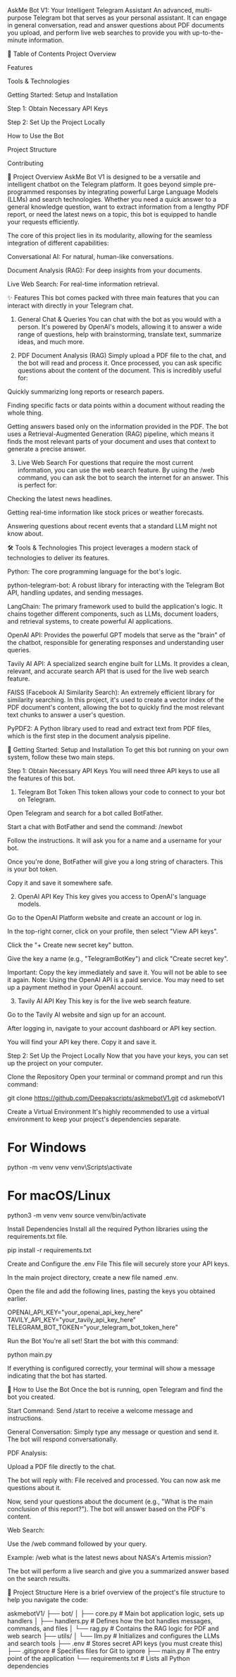 AskMe Bot V1: Your Intelligent Telegram Assistant
An advanced, multi-purpose Telegram bot that serves as your personal assistant. It can engage in general conversation, read and answer questions about PDF documents you upload, and perform live web searches to provide you with up-to-the-minute information.

📜 Table of Contents
Project Overview

Features

Tools & Technologies

Getting Started: Setup and Installation

Step 1: Obtain Necessary API Keys

Step 2: Set Up the Project Locally

How to Use the Bot

Project Structure

Contributing

📝 Project Overview
AskMe Bot V1 is designed to be a versatile and intelligent chatbot on the Telegram platform. It goes beyond simple pre-programmed responses by integrating powerful Large Language Models (LLMs) and search technologies. Whether you need a quick answer to a general knowledge question, want to extract information from a lengthy PDF report, or need the latest news on a topic, this bot is equipped to handle your requests efficiently.

The core of this project lies in its modularity, allowing for the seamless integration of different capabilities:

Conversational AI: For natural, human-like conversations.

Document Analysis (RAG): For deep insights from your documents.

Live Web Search: For real-time information retrieval.

✨ Features
This bot comes packed with three main features that you can interact with directly in your Telegram chat.

1. General Chat & Queries
You can chat with the bot as you would with a person. It's powered by OpenAI's models, allowing it to answer a wide range of questions, help with brainstorming, translate text, summarize ideas, and much more.

2. PDF Document Analysis (RAG)
Simply upload a PDF file to the chat, and the bot will read and process it. Once processed, you can ask specific questions about the content of the document. This is incredibly useful for:

Quickly summarizing long reports or research papers.

Finding specific facts or data points within a document without reading the whole thing.

Getting answers based only on the information provided in the PDF.
The bot uses a Retrieval-Augmented Generation (RAG) pipeline, which means it finds the most relevant parts of your document and uses that context to generate a precise answer.

3. Live Web Search
For questions that require the most current information, you can use the web search feature. By using the /web command, you can ask the bot to search the internet for an answer. This is perfect for:

Checking the latest news headlines.

Getting real-time information like stock prices or weather forecasts.

Answering questions about recent events that a standard LLM might not know about.

🛠️ Tools & Technologies
This project leverages a modern stack of technologies to deliver its features.

Python: The core programming language for the bot's logic.

python-telegram-bot: A robust library for interacting with the Telegram Bot API, handling updates, and sending messages.

LangChain: The primary framework used to build the application's logic. It chains together different components, such as LLMs, document loaders, and retrieval systems, to create powerful AI applications.

OpenAI API: Provides the powerful GPT models that serve as the "brain" of the chatbot, responsible for generating responses and understanding user queries.

Tavily AI API: A specialized search engine built for LLMs. It provides a clean, relevant, and accurate search API that is used for the live web search feature.

FAISS (Facebook AI Similarity Search): An extremely efficient library for similarity searching. In this project, it's used to create a vector index of the PDF document's content, allowing the bot to quickly find the most relevant text chunks to answer a user's question.

PyPDF2: A Python library used to read and extract text from PDF files, which is the first step in the document analysis pipeline.

🚀 Getting Started: Setup and Installation
To get this bot running on your own system, follow these two main steps.

Step 1: Obtain Necessary API Keys
You will need three API keys to use all the features of this bot.

1. Telegram Bot Token
This token allows your code to connect to your bot on Telegram.

Open Telegram and search for a bot called BotFather.

Start a chat with BotFather and send the command: /newbot

Follow the instructions. It will ask you for a name and a username for your bot.

Once you're done, BotFather will give you a long string of characters. This is your bot token.

Copy it and save it somewhere safe.

2. OpenAI API Key
This key gives you access to OpenAI's language models.

Go to the OpenAI Platform website and create an account or log in.

In the top-right corner, click on your profile, then select "View API keys".

Click the "+ Create new secret key" button.

Give the key a name (e.g., "TelegramBotKey") and click "Create secret key".

Important: Copy the key immediately and save it. You will not be able to see it again.
Note: Using the OpenAI API is a paid service. You may need to set up a payment method in your OpenAI account.

3. Tavily AI API Key
This key is for the live web search feature.

Go to the Tavily AI website and sign up for an account.

After logging in, navigate to your account dashboard or API key section.

You will find your API key there. Copy it and save it.

Step 2: Set Up the Project Locally
Now that you have your keys, you can set up the project on your computer.

Clone the Repository
Open your terminal or command prompt and run this command:

git clone https://github.com/Deepakscripts/askmebotV1.git
cd askmebotV1

Create a Virtual Environment
It's highly recommended to use a virtual environment to keep your project's dependencies separate.

# For Windows
python -m venv venv
venv\Scripts\activate

# For macOS/Linux
python3 -m venv venv
source venv/bin/activate

Install Dependencies
Install all the required Python libraries using the requirements.txt file.

pip install -r requirements.txt

Create and Configure the .env File
This file will securely store your API keys.

In the main project directory, create a new file named .env.

Open the file and add the following lines, pasting the keys you obtained earlier.

OPENAI_API_KEY="your_openai_api_key_here"
TAVILY_API_KEY="your_tavily_api_key_here"
TELEGRAM_BOT_TOKEN="your_telegram_bot_token_here"

Run the Bot
You're all set! Start the bot with this command:

python main.py

If everything is configured correctly, your terminal will show a message indicating that the bot has started.

🤖 How to Use the Bot
Once the bot is running, open Telegram and find the bot you created.

Start Command:
Send /start to receive a welcome message and instructions.

General Conversation:
Simply type any message or question and send it. The bot will respond conversationally.

PDF Analysis:

Upload a PDF file directly to the chat.

The bot will reply with: File received and processed. You can now ask me questions about it.

Now, send your questions about the document (e.g., "What is the main conclusion of this report?"). The bot will answer based on the PDF's content.

Web Search:

Use the /web command followed by your query.

Example: /web what is the latest news about NASA's Artemis mission?

The bot will perform a live search and give you a summarized answer based on the search results.

📁 Project Structure
Here is a brief overview of the project's file structure to help you navigate the code:

askmebotV1/
├── bot/
│   ├── core.py         # Main bot application logic, sets up handlers
│   ├── handlers.py     # Defines how the bot handles messages, commands, and files
│   └── rag.py          # Contains the RAG logic for PDF and web search
├── utils/
│   └── llm.py          # Initializes and configures the LLMs and search tools
├── .env                # Stores secret API keys (you must create this)
├── .gitignore          # Specifies files for Git to ignore
├── main.py             # The entry point of the application
└── requirements.txt    # Lists all Python dependencies

